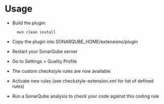 Usage
=====
* Build the plugin:

        mvn clean install
		
* Copy the plugin into SONARQUBE_HOME/extensions/plugin
* Restart your SonarQube server
* Go to Settings > Quality Profile
* The custom checkstyle rules are now available
* Activate new rules (see checkstyle-extension.xml for list of defined rules)
* Run a SonarQube analysis to check your code against this coding rule